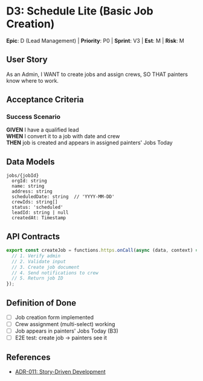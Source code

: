 # D3: Schedule Lite (Basic Job Creation)

**Epic**: D (Lead Management) | **Priority**: P0 | **Sprint**: V3 | **Est**: M | **Risk**: M

## User Story
As an Admin, I WANT to create jobs and assign crews, SO THAT painters know where to work.

## Acceptance Criteria

### Success Scenario
**GIVEN** I have a qualified lead  
**WHEN** I convert it to a job with date and crew  
**THEN** job is created and appears in assigned painters' Jobs Today

## Data Models

```
jobs/{jobId}
  orgId: string
  name: string
  address: string
  scheduledDate: string  // 'YYYY-MM-DD'
  crewIds: string[]
  status: 'scheduled'
  leadId: string | null
  createdAt: Timestamp
```

## API Contracts

```typescript
export const createJob = functions.https.onCall(async (data, context) => {
  // 1. Verify admin
  // 2. Validate input
  // 3. Create job document
  // 4. Send notifications to crew
  // 5. Return job ID
});
```

## Definition of Done
- [ ] Job creation form implemented
- [ ] Crew assignment (multi-select) working
- [ ] Job appears in painters' Jobs Today (B3)
- [ ] E2E test: create job → painters see it

## References
- [ADR-011: Story-Driven Development](../../adrs/011-story-driven-development.md)
